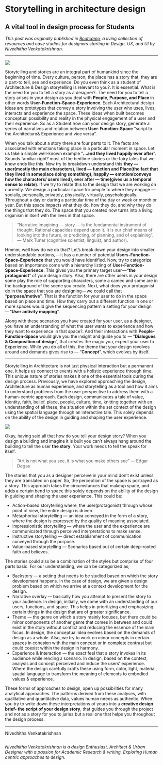 # Storytelling in architecture design

## A vital tool in design process for Students

_This post was originally published in [Bootcamp](https://bootcamp.uxdesign.cc/?source=follow_footer-----1a13e807cb93--------------------------------), a living collection of resources and case studies for designers starting in Design, UX, and UI by Nivedhitha Venkatakrishnan._

---

![](storytelling1.png)

Storytelling and stories are an integral part of humankind since the beginning of time. Every culture, person, the place has a story that, they are a part-to tell, see and experience. Do you even think as a student of Architecture & Design storytelling is relevant to you?. It is essential. What is the need for you to tell a story as a designer?. The need for you to tell a story arises in your design as you deal with **People, Purpose, and Place** in other words **User-Function-Space-Experience**. Each Architectural design ideas are prototypes that convey a story involving the user who uses, lives, interacts and experience the space. These ideas when built becomes conceptual possibility and reality in the physical engagement of a user and their experience. So as a Student how can your design story, generate a series of narratives and relation between **User-Function-Space** “script to the Architecture& Experience and vice versa”.

When you talk about a story there are four parts to it. The facts are associated with emotions taking place in a particular moment in space. Let us take a simple well-known example “**…and they lived happily ever after**”. Sounds familiar right? most of the bedtime stories or the fairy tales that we know ends like this. Now try to breakdown understand this **they — user(mostly the main characters), lived — function and Place(the fact that they lived in someplace doing something), happily — emotion(conveys how the characters/ users lived), ever after — time(gives us a temporal sense to relate)**. If we try to relate this to the design that we are working on currently. We design a particular space for people to where they engage — socially, personally, privately, physically, virtually, psychologically. Throughout a day or during a particular time of the day or week or month or year. But this space impacts what they do, how they do, and why they do the things that they do. The space that you created now turns into a living organism in itself with the lives in that space.

> “Narrative imagining — story — is the fundamental instrument of thought. Rational capacities depend upon it. It is our chief means of looking into the future, or predicting, of planning, and of explaining”. — Mark Tuner (cognitive scientist, linguist, and author).

Hmmm, well how do we do that? Let’s break down your design into smaller understandable portions, — it has a number of potential **Users-Function-Space-Experience** that you would have identified. Now, try to categorize based on importance come with a hierarchy listing of **User-Function-Space-Experience**. This gives you the primary target user — “**the protagonist**” of your design story. Also, there are other users in your design some play the role of supporting characters, some a cameo and some are in the background of the scene you create. Next, what does your protagonist do in the space that you are designing — we could call that “**purpose/motive**”. That is the function for your user to do in the space based on place and time. How they carry out a different function in one or more spaces would give the sequencing pattern a setting for your design — “**User activity mapping**”.

Along with these scenarios you have created for your user, as a designer, you have an understanding of what the user wants to experience and how they want to experience in that space?. And their interactions with **People-Function-Space** would give you the insight and guide you to — “**Dialogues & Composition of design**”, that creates the magic you, expect your user to Experience. While you do all of this, the theme that your design revolves around and demands gives rise to — “**Concept**”, which evolves by itself.

---

Storytelling in Architecture is not just physical interaction but a permanent one. It helps us connect to events with a holistic experience through time. This unique nature of stories makes it one of the essential tools during the design process. Previously, we have explored approaching the design, Architecture as human experience, and storytelling as a tool and how it aims to understand problems from the user perspective to address them with a human-centric approach. Each design, communicates a tale of value, identity, faith, belief, place, people, culture, time, knitting together with an understanding of all these, the situation within the set context of the design using the spatial language through an interactive tale. This solely depends on the ability of the design in guiding and shaping the user experience.

![](storytelling2.gif)

Okay, having said all that how do you tell your design story? When you design a building and imagine it is built you can’t always hang around the building to tell the user **the story**. Your work needs to tell the speak for itself.

> “Art is not what you see, it is what you make others see” — Edgar Degas

The stories that you as a designer perceive in your mind don’t exist unless they are translated on paper. So, the perception of the space is portrayed as a story. This approach takes the circumstances that makeup space, and adds a certain bend to space this solely depends on the ability of the design in guiding and shaping the user experience. This could be:

- Action-based storytelling where, the user(protagonist) through whose point of view, the entire design is driven.
- Metaphorical storytelling — an idea conveyed in the form of a story, where the design is expressed by the quality of meaning associated.
- Impressionistic storytelling — where the user and the experience are communicated through perceived interpretations to make sense.
- Instructive storytelling — direct establishment of communication conveyed through the purpose.
- Value-based storytelling — Scenarios based out of certain deep-rooted faith and believes.

The stories could also be a combination of the styles but comprise of four parts basic. For our understanding, we can be categorized as;

- Backstory — a setting that needs to be studied based on which the story development happens. In the case of design, we are given a design problem based on which we arrive at a context development for the design.
- Narrative overlay — basically how you attempt to present the story to your audience. In design, initially, we come with an understanding of our users, functions, and space. This helps in prioritizing and emphasizing certain things in the design that are of greater significance.
- Theme — the genre on which a story mainly focuses, but there could be minor components of another genre that comes in between and could exist in the story without conflict and reducing the essence of the main focus. In design, the conceptual idea evolves based on the demands of design as a whole. Also, we try to work on minor concepts in certain spaces in cohesion with the main concept or in complete contrast but could coexist within the design in harmony.
- Experience & Interaction — the exact feel that a story invokes in its audience while rending a scenario. In design, based on the context, analysis and concept perceived and induce the users’ experience. Where the design carefully crafts these using form, color, light, material, spatial language to transform the meaning of elements to embodied values & experience.

These forms of approaches to design, open up possibilities for many analytical approaches. The patterns derived from these analyses, with qualitative and quantitative data, values human needs as authentic. When you try to write down these interpretations of yours into a **creative design brief- the script of your design story**, that guides you through the project and not as a story for you to juries but a real one that helps you throughout the design process.

---

Nivedhitha Venkatakrishnan

![]()

_Nivedhitha Venkatakrishnan is a design Enthusiast, Architect & Urban Designer with a passion for Academic Research & writing. Exploring Human centric approaches to design._
